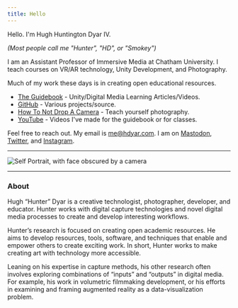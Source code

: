 ```yaml
---
title: Hello
---
```

Hello. I'm Hugh Huntington Dyar IV.

*(Most people call me "Hunter", "HD", or "Smokey")*

I am an Assistant Professor of Immersive Media at Chatham University. I teach courses on VR/AR technology, Unity Development, and Photography.

Much of my work these days is in creating open educational resources.
- [The Guidebook](https://guidebook.hdyar.com) - Unity/Digital Media Learning Articles/Videos.
- [GitHub](https://github.com/hunterdyar) - Various projects/source.
- [How To Not Drop A Camera](http://howtonotdropacamera.com) - Teach yourself photography.
- [YouTube](youtube.com/hunterdyar) - Videos I've made for the guidebook or for classes.

Feel free to reach out. My email is me@hdyar.com. I am on [Mastodon](https://mastodon.gamedev.place/@hdyar), [Twitter](http://twitter.com/hdyar), and [Instagram](https://instagram.com/notdroppingcameras).

---

![Self Portrait, with face obscured by a camera](/photography/self.jpg)

---

### About

Hugh “Hunter” Dyar is a creative technologist, photographer, developer, and educator. Hunter works with digital capture technologies and novel digital media processes to create and develop interesting workflows.

Hunter’s research is focused on creating open academic resources. He aims to develop resources, tools, software, and techniques that enable and empower others to create exciting work. In short, Hunter works to make creating art with technology more accessible.

Leaning on his expertise in capture methods, his other research often involves exploring combinations of “inputs” and “outputs” in digital media. For example, his work in volumetric filmmaking development, or his efforts in examining and framing augmented reality as a data-visualization problem. 
